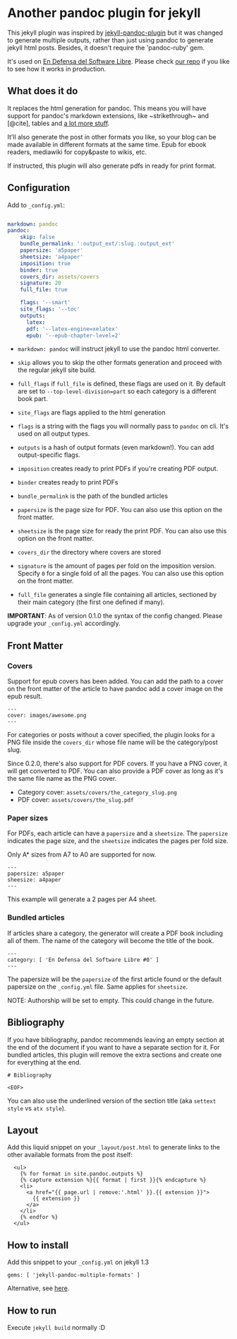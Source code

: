 # Another pandoc plugin for jekyll

This jekyll plugin was inspired by [jekyll-pandoc-plugin][1] but it was changed
to generate multiple outputs, rather than just using pandoc to generate jekyll
html posts. Besides, it doesn't require the 'pandoc-ruby' gem.

It's used on [En Defensa del Software Libre][0]. Please check [our
repo](https://github.com/edsl/endefensadelsl.org) if you like to see how
it works in production.

[0]: http://endefensadelsl.org
[1]: https://github.com/dsanson/jekyll-pandoc-plugin


## What does it do

It replaces the html generation for pandoc. This means you will have
support for pandoc's markdown extensions, like ~strikethrough~ and
[@cite], tables and [a lot more stuff](http://pandoc.org/README.html).

It'll also generate the post in other formats you like, so your
blog can be made available in different formats at the same time. Epub
for ebook readers, mediawiki for copy&paste to wikis, etc.

If instructed, this plugin will also generate pdfs in ready for print
format.


## Configuration

Add to `_config.yml`:

```yaml

markdown: pandoc
pandoc:
    skip: false
    bundle_permalink: ':output_ext/:slug.:output_ext'
    papersize: 'a5paper'
    sheetsize: 'a4paper'
    imposition: true
    binder: true
    covers_dir: assets/covers
    signature: 20
    full_file: true

    flags: '--smart'
    site_flags: '--toc'
    outputs:
      latex:
      pdf: '--latex-engine=xelatex'
      epub: '--epub-chapter-level=2'

```

* `markdown: pandoc` will instruct jekyll to use the pandoc html
  converter.

* `skip` allows you to skip the other formats generation and proceed with the
regular jekyll site build.

* `full_flags` if `full_file` is defined, these flags are used on it.
  By default are set to `--top-level-division=part` so each category is
  a different book part.

* `site_flags` are flags applied to the html generation

* `flags` is a string with the flags you will normally pass to `pandoc` on cli.
  It's used on all output types.

* `outputs` is a hash of output formats (even markdown!). You can add
  output-specific flags.

* `imposition` creates ready to print PDFs if you're creating PDF
  output.

* `binder` creates ready to print PDFs 

* `bundle_permalink` is the path of the bundled articles

* `papersize` is the page size for PDF.  You can also use this option on
  the front matter.

* `sheetsize` is the page size for ready the print PDF.  You can also
  use this option on the front matter.

* `covers_dir` the directory where covers are stored

* `signature` is the amount of pages per fold on the imposition version.
  Specify `0` for a single fold of all the pages.  You can also use this
  option on the front matter.

* `full_file` generates a single file containing all articles, sectioned
  by their main category (the first one defined if many).

**IMPORTANT**: As of version 0.1.0 the syntax of the config changed.
Please upgrade your `_config.yml` accordingly.


## Front Matter

### Covers

Support for epub covers has been added.  You can add the path to
a cover on the front matter of the article to have pandoc add a cover
image on the epub result.

    ---
    cover: images/awesome.png
    ---

For categories or posts without a cover specified, the plugin looks for
a PNG file inside the `covers_dir` whose file name will be the
category/post slug.

Since 0.2.0, there's also support for PDF covers.  If you have a PNG
cover, it will get converted to PDF.  You can also provide a PDF cover
as long as it's the same file name as the PNG cover.

* Category cover: `assets/covers/the_category_slug.png`
* PDF cover: `assets/covers/the_slug.pdf`

### Paper sizes

For PDFs, each article can have a `papersize` and a `sheetsize`.  The
`papersize` indicates the page size, and the `sheetsize` indicates the
pages per fold size.

Only A* sizes from A7 to A0 are supported for now.

    ---
    papersize: a5paper
    sheesize: a4paper
    ---

This example will generate a 2 pages per A4 sheet.

### Bundled articles

If articles share a category, the generator will create a PDF book
including all of them.  The name of the category will become the title
of the book.

    ---
    category: [ 'En Defensa del Software Libre #0' ]
    ---

The papersize will be the `papersize` of the first article found or the
default papersize on the `_config.yml` file.  Same applies for
`sheetsize`.

NOTE: Authorship will be set to empty.  This could change in the future.

## Bibliography

If you have bibliography, pandoc recommends leaving an empty
section at the end of the document if you want to have a separate
section for it. For bundled articles, this plugin will remove the extra
sections and create one for everything at the end.

    # Bibliography
    
    <EOF>

You can also use the underlined version of the section title (aka
`settext style` vs `atx style`).


## Layout

Add this liquid snippet on your `_layout/post.html` to generate links to the
other available formats from the post itself:

      <ul>
        {% for format in site.pandoc.outputs %}
        {% capture extension %}{{ format | first }}{% endcapture %}
        <li>
          <a href="{{ page.url | remove:'.html' }}.{{ extension }}">
            {{ extension }}
          </a>
        </li>
        {% endfor %}
      </ul>

## How to install

Add this snippet to your `_config.yml` on jekyll 1.3

    gems: [ 'jekyll-pandoc-multiple-formats' ]

Alternative, see
[here](https://github.com/fauno/jekyll-pandoc-multiple-formats/issues/7).


## How to run

Execute `jekyll build` normally :D

